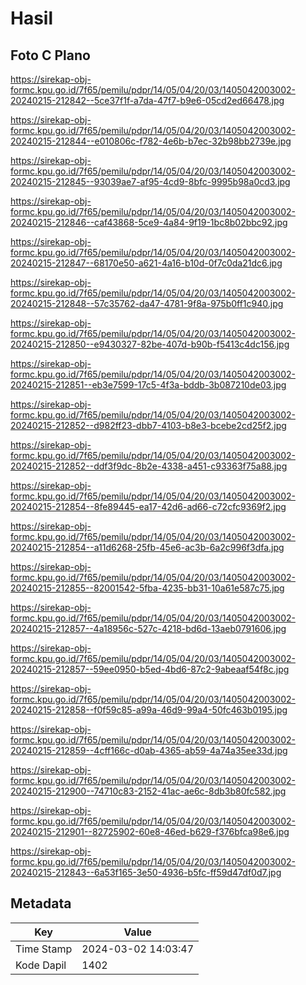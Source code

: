# Hasil

## Foto C Plano

https://sirekap-obj-formc.kpu.go.id/7f65/pemilu/pdpr/14/05/04/20/03/1405042003002-20240215-212842--5ce37f1f-a7da-47f7-b9e6-05cd2ed66478.jpg

https://sirekap-obj-formc.kpu.go.id/7f65/pemilu/pdpr/14/05/04/20/03/1405042003002-20240215-212844--e010806c-f782-4e6b-b7ec-32b98bb2739e.jpg

https://sirekap-obj-formc.kpu.go.id/7f65/pemilu/pdpr/14/05/04/20/03/1405042003002-20240215-212845--93039ae7-af95-4cd9-8bfc-9995b98a0cd3.jpg

https://sirekap-obj-formc.kpu.go.id/7f65/pemilu/pdpr/14/05/04/20/03/1405042003002-20240215-212846--caf43868-5ce9-4a84-9f19-1bc8b02bbc92.jpg

https://sirekap-obj-formc.kpu.go.id/7f65/pemilu/pdpr/14/05/04/20/03/1405042003002-20240215-212847--68170e50-a621-4a16-b10d-0f7c0da21dc6.jpg

https://sirekap-obj-formc.kpu.go.id/7f65/pemilu/pdpr/14/05/04/20/03/1405042003002-20240215-212848--57c35762-da47-4781-9f8a-975b0ff1c940.jpg

https://sirekap-obj-formc.kpu.go.id/7f65/pemilu/pdpr/14/05/04/20/03/1405042003002-20240215-212850--e9430327-82be-407d-b90b-f5413c4dc156.jpg

https://sirekap-obj-formc.kpu.go.id/7f65/pemilu/pdpr/14/05/04/20/03/1405042003002-20240215-212851--eb3e7599-17c5-4f3a-bddb-3b087210de03.jpg

https://sirekap-obj-formc.kpu.go.id/7f65/pemilu/pdpr/14/05/04/20/03/1405042003002-20240215-212852--d982ff23-dbb7-4103-b8e3-bcebe2cd25f2.jpg

https://sirekap-obj-formc.kpu.go.id/7f65/pemilu/pdpr/14/05/04/20/03/1405042003002-20240215-212852--ddf3f9dc-8b2e-4338-a451-c93363f75a88.jpg

https://sirekap-obj-formc.kpu.go.id/7f65/pemilu/pdpr/14/05/04/20/03/1405042003002-20240215-212854--8fe89445-ea17-42d6-ad66-c72cfc9369f2.jpg

https://sirekap-obj-formc.kpu.go.id/7f65/pemilu/pdpr/14/05/04/20/03/1405042003002-20240215-212854--a11d6268-25fb-45e6-ac3b-6a2c996f3dfa.jpg

https://sirekap-obj-formc.kpu.go.id/7f65/pemilu/pdpr/14/05/04/20/03/1405042003002-20240215-212855--82001542-5fba-4235-bb31-10a61e587c75.jpg

https://sirekap-obj-formc.kpu.go.id/7f65/pemilu/pdpr/14/05/04/20/03/1405042003002-20240215-212857--4a18956c-527c-4218-bd6d-13aeb0791606.jpg

https://sirekap-obj-formc.kpu.go.id/7f65/pemilu/pdpr/14/05/04/20/03/1405042003002-20240215-212857--59ee0950-b5ed-4bd6-87c2-9abeaaf54f8c.jpg

https://sirekap-obj-formc.kpu.go.id/7f65/pemilu/pdpr/14/05/04/20/03/1405042003002-20240215-212858--f0f59c85-a99a-46d9-99a4-50fc463b0195.jpg

https://sirekap-obj-formc.kpu.go.id/7f65/pemilu/pdpr/14/05/04/20/03/1405042003002-20240215-212859--4cff166c-d0ab-4365-ab59-4a74a35ee33d.jpg

https://sirekap-obj-formc.kpu.go.id/7f65/pemilu/pdpr/14/05/04/20/03/1405042003002-20240215-212900--74710c83-2152-41ac-ae6c-8db3b80fc582.jpg

https://sirekap-obj-formc.kpu.go.id/7f65/pemilu/pdpr/14/05/04/20/03/1405042003002-20240215-212901--82725902-60e8-46ed-b629-f376bfca98e6.jpg

https://sirekap-obj-formc.kpu.go.id/7f65/pemilu/pdpr/14/05/04/20/03/1405042003002-20240215-212843--6a53f165-3e50-4936-b5fc-ff59d47df0d7.jpg


## Metadata

| Key        | Value               |
| ---------- | ------------------- |
| Time Stamp | 2024-03-02 14:03:47 |
| Kode Dapil | 1402                |



